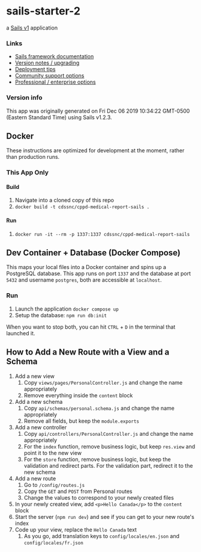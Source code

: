 # sails-starter-2

a [Sails v1](https://sailsjs.com) application


### Links

+ [Sails framework documentation](https://sailsjs.com/get-started)
+ [Version notes / upgrading](https://sailsjs.com/documentation/upgrading)
+ [Deployment tips](https://sailsjs.com/documentation/concepts/deployment)
+ [Community support options](https://sailsjs.com/support)
+ [Professional / enterprise options](https://sailsjs.com/enterprise)


### Version info

This app was originally generated on Fri Dec 06 2019 10:34:22 GMT-0500 (Eastern Standard Time) using Sails v1.2.3.

<!-- Internally, Sails used [`sails-generate@1.16.13`](https://github.com/balderdashy/sails-generate/tree/v1.16.13/lib/core-generators/new). -->



<!--
Note:  Generators are usually run using the globally-installed `sails` CLI (command-line interface).  This CLI version is _environment-specific_ rather than app-specific, thus over time, as a project's dependencies are upgraded or the project is worked on by different developers on different computers using different versions of Node.js, the Sails dependency in its package.json file may differ from the globally-installed Sails CLI release it was originally generated with.  (Be sure to always check out the relevant [upgrading guides](https://sailsjs.com/upgrading) before upgrading the version of Sails used by your app.  If you're stuck, [get help here](https://sailsjs.com/support).)
-->


<!-- TODO CLEANUP README LATER, BUT INCLUDE THE BELOW SOMEWHERE -->
## Docker

These instructions are optimized for development at the moment, rather than production runs.

### This App Only

#### Build

1. Navigate into a cloned copy of this repo
1. `docker build -t cdssnc/cppd-medical-report-sails .`

#### Run

1. `docker run -it --rm -p 1337:1337 cdssnc/cppd-medical-report-sails`

## Dev Container + Database (Docker Compose)

This maps your local files into a Docker container and spins up a PostgreSQL database. This app runs on port `1337` and the database at port `5432` and username `postgres`, both are accessible at `localhost`.

### Run

1. Launch the application `docker compose up`
1. Setup the database: `npm run db:init`

When you want to stop both, you can hit `CTRL` + `D` in the terminal that launched it.

## How to Add a New Route with a View and a Schema

1. Add a new view
    1. Copy `views/pages/PersonalController.js` and change the name appropriately
    1. Remove everything inside the `content` block
1. Add a new schema
    1. Copy `api/schemas/personal.schema.js` and change the name appropriately
    1. Remove all fields, but keep the `module.exports`
1. Add a new controller
    1. Copy `api/controllers/PersonalController.js` and change the name appropriately
    1. For the `index` function, remove business logic, but keep `res.view` and point it to the new view
    1. For the `store` function, remove business logic, but keep the validation and redirect parts. For the validation part, redirect it to the new schema
1. Add a new route
    1. Go to `/config/routes.js`
    1. Copy the `GET` and `POST` from Personal routes
    1. Change the values to correspond to your newly created files
1. In your newly created view, add `<p>Hello Canada</p>` to the `content` block
1. Start the server (`npm run dev`) and see if you can get to your new route's index
1. Code up your view, replace the `Hello Canada` text
    1. As you go, add translation keys to `config/locales/en.json` and `config/locales/fr.json`
